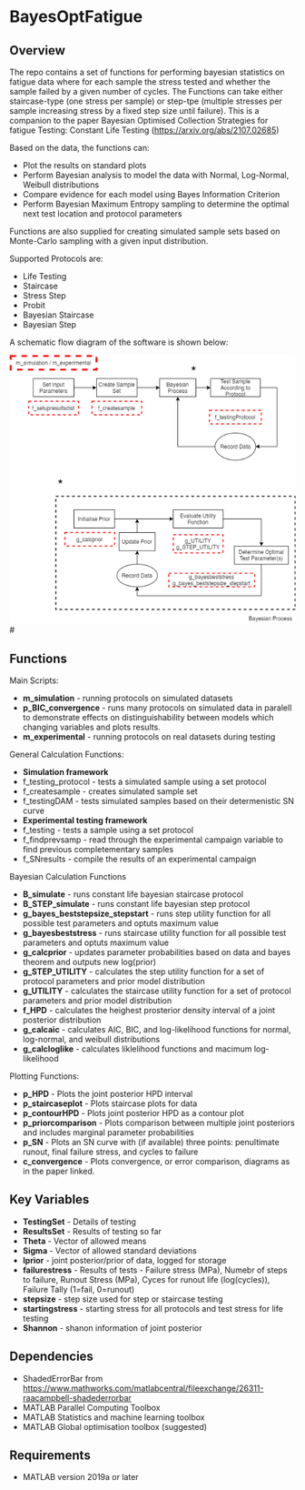 # BayesOptFatigue

## Overview

The repo contains a set of functions for performing bayesian statistics on fatigue data where for each sample the stress tested and whether the sample failed by a given number of cycles. The Functions can take either staircase-type (one stress per sample) or step-tpe (multiple stresses per sample increasing stress by a fixed step size until failure).
This is a companion to the paper Bayesian Optimised Collection Strategies for fatigue Testing: Constant Life Testing (https://arxiv.org/abs/2107.02685)

Based on the data, the functions can:

* Plot the results on standard plots
* Perform Bayesian analysis to model the data with Normal, Log-Normal, Weibull distributions
* Compare evidence for each model using Bayes Information Criterion
* Perform Bayesian Maximum Entropy sampling to determine the optimal next test location and protocol parameters

Functions are also supplied for creating simulated sample sets based on Monte-Carlo sampling with a given input distribution.

Supported Protocols are:

* Life Testing
* Staircase
* Stress Step
* Probit
* Bayesian Staircase
* Bayesian Step

A schematic flow diagram of the software is shown below:

![Flow Chart of Code](./code_flow_chart.png) #

## Functions

Main Scripts:

* **m_simulation** - running protocols on simulated datasets
* **p_BIC_convergence** - runs many protocols on simulated data in paralell to demonstrate effects on distinguishability between models which changing variables and plots results.
* **m_experimental** - running protocols on real datasets during testing

General Calculation Functions:

* **Simulation framework**
* f_testing_protocol - tests a simulated sample using a set protocol
* f_createsample - creates simulated sample set
* f_testingDAM - tests simulated samples based on their determenistic SN curve
* **Experimental testing framework**
* f_testing - tests a sample using a set protocol
* f_findprevsamp - read through the experimental campaign variable to find previous completementary samples
* f_SNresults - compile the results of an experimental campaign

Bayesian Calculation Functions
* **B_simulate** - runs constant life bayesian staircase protocol
* **B_STEP_simulate** - runs constant life bayesian step protocol
* **g_bayes_beststepsize_stepstart** - runs step utility function for all possible test parameters and optuts maximum value
* **g_bayesbeststress** - runs staircase utility function for all possible test parameters and optuts maximum value
* **g_calcprior** - updates parameter probabilities based on data and bayes theorem and outputs new log(prior)
* **g_STEP_UTILITY** - calculates the step utility function for a set of protocol parameters and prior model distribution
* **g_UTILITY** - calculates the staircase utility function for a set of protocol parameters and prior model distribution
* **f_HPD** - calculates the heighest prosterior density interval of a joint posterior distribution
* **g_calcaic** - calculates AIC, BIC, and log-likelihood functions for normal, log-normal, and weibull distributions
* **g_calcloglike** - calculates liklelihood functions and macimum log-likelihood

Plotting Functions:

* **p_HPD** - Plots the joint posterior HPD interval
* **p_staircaseplot** - Plots staircase plots for data
* **p_contourHPD** - Plots joint posterior HPD as a contour plot
* **p_priorcomparison** - Plots comparison between multiple joint posteriors and includes marginal parameter probabilities
* **p_SN** - Plots an SN curve with (if available) three points: penultimate runout, final failure stress, and cycles to failure
* **c_convergence** - Plots convergence, or error comparison, diagrams as in the paper linked. 


## Key Variables

* **TestingSet** - Details of testing
* **ResultsSet** - Results of testing so far
* **Theta** - Vector of allowed means
* **Sigma** - Vector of allowed standard deviations
* **lprior** - joint posterior/prior of data, logged for storage
* **failurestress** - Results of tests - Failure stress (MPa), Numebr of steps to failure, Runout Stress (MPa), Cyces for runout life (log(cycles)), Failure Tally (1=fail, 0=runout)
* **stepsize** - step size used for step or staircase testing
* **startingstress** - starting stress for all protocols and test stress for life testing
* **Shannon** - shanon information of joint posterior


## Dependencies
* ShadedErrorBar from https://www.mathworks.com/matlabcentral/fileexchange/26311-raacampbell-shadederrorbar
* MATLAB Parallel Computing Toolbox
* MATLAB Statistics and machine learning toolbox
* MATLAB Global optimisation toolbox (suggested)

## Requirements
* MATLAB version 2019a or later



